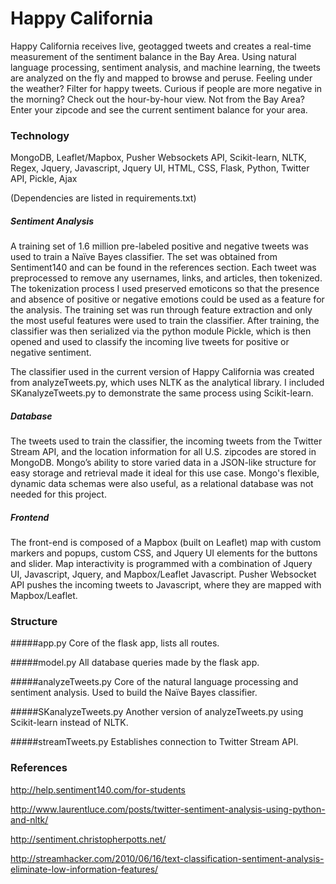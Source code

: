 Happy California
===========

Happy California receives live, geotagged tweets and creates a real-time measurement of the sentiment balance in the Bay Area. Using natural language processing, sentiment analysis, and machine learning, the tweets are analyzed on the fly and mapped to browse and peruse. Feeling under the weather? Filter for happy tweets. Curious if people are more negative in the morning? Check out the hour-by-hour view. Not from the Bay Area? Enter your zipcode and see the current sentiment balance for your area.

### Technology

MongoDB, Leaflet/Mapbox, Pusher Websockets API, Scikit-learn, NLTK, Regex, Jquery, Javascript, Jquery UI, HTML, CSS, Flask, Python, Twitter API, Pickle, Ajax

(Dependencies are listed in requirements.txt)

##### Sentiment Analysis
A training set of 1.6 million pre-labeled positive and negative tweets was used to train a Naïve Bayes classifier. The set was obtained from Sentiment140 and can be found in the references section. Each tweet was preprocessed to remove any usernames, links, and articles, then tokenized. The tokenization process I used preserved emoticons so that the presence and absence of positive or negative emotions could be used as a feature for the analysis. The training set was run through feature extraction and only the most useful features were used to train the classifier. After training, the classifier was then serialized via the python module Pickle, which is then opened and used to classify the incoming live tweets for positive or negative sentiment.

The classifier used in the current version of Happy California was created from analyzeTweets.py, which uses NLTK as the analytical library. I included SKanalyzeTweets.py to demonstrate the same process using Scikit-learn.

##### Database
The tweets used to train the classifier, the incoming tweets from the Twitter Stream API, and the location information for all U.S. zipcodes are stored in MongoDB. Mongo’s ability to store varied data in a JSON-like structure for easy storage and retrieval made it ideal for this use case. Mongo's flexible, dynamic data schemas were also useful, as a relational database was not needed for this project.

##### Frontend

The front-end is composed of a Mapbox (built on Leaflet) map with custom markers and popups, custom CSS, and Jquery UI elements for the buttons and slider. Map interactivity is programmed with a combination of Jquery UI, Javascript, Jquery, and Mapbox/Leaflet Javascript. Pusher Websocket API pushes the incoming tweets to Javascript, where they are mapped with Mapbox/Leaflet. 

### Structure

#####app.py
Core of the flask app, lists all routes.

#####model.py
All database queries made by the flask app.

#####analyzeTweets.py
Core of the natural language processing and sentiment analysis. Used to build the Naïve Bayes classifier.

#####SKanalyzeTweets.py
Another version of analyzeTweets.py using Scikit-learn instead of NLTK.

#####streamTweets.py
Establishes connection to Twitter Stream API.

### References

http://help.sentiment140.com/for-students

http://www.laurentluce.com/posts/twitter-sentiment-analysis-using-python-and-nltk/ 

http://sentiment.christopherpotts.net/ 

http://streamhacker.com/2010/06/16/text-classification-sentiment-analysis-eliminate-low-information-features/
